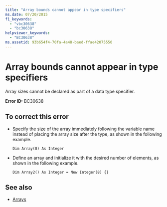 ```yaml
---
title: "Array bounds cannot appear in type specifiers"
ms.date: 07/20/2015
f1_keywords: 
  - "vbc30638"
  - "bc30638"
helpviewer_keywords: 
  - "BC30638"
ms.assetid: 93b654f4-70fa-4a48-baed-ffae42075550
---
```

# Array bounds cannot appear in type specifiers
Array sizes cannot be declared as part of a data type specifier.  
  
 **Error ID:** BC30638  
  
## To correct this error  
  
-   Specify the size of the array immediately following the variable name instead of placing the array size after the type, as shown in the following example.  
  
    ```  
    Dim Array(8) As Integer   
    ```  
  
-   Define an array and initialize it with the desired number of elements, as shown in the following example.  
  
    ```  
    Dim Array2() As Integer = New Integer(8) {}  
    ```  
  
## See also

- [Arrays](../../../visual-basic/programming-guide/language-features/arrays/index.md)
